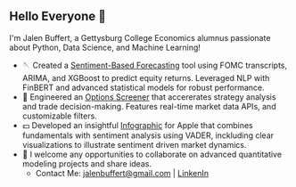 ## Hello Everyone 👋

I'm Jalen Buffert, a Gettysburg College Economics alumnus passionate about Python, Data Science, and Machine Learning!

- 🪡 Created a [Sentiment-Based Forecasting](https://github.com/Jalenbuff/Sentiment_Analysis) tool using FOMC transcripts, ARIMA, and XGBoost to predict equity returns. Leveraged NLP with FinBERT and advanced statistical models for robust performance.
- 📱 Engineered an [Options Screener](https://github.com/Jalenbuff/DCA-Screener.git) that accererates strategy analysis and trade decision-making. Features real-time market data APIs, and customizable filters.
- 💵 Developed an insightful [Infographic](https://github.com/Jalenbuff/Sentiment_infographic) for Apple that combines fundamentals with sentiment analysis using VADER, inckluding clear visualizations to illustrate sentiment driven market dynamics.
- 💬 I welcome any opportunities to collaborate on advanced quantitative modeling projects and share ideas.
  - Contact Me: jalenbuffert@gmail.com | [LinkenIn](https://www.linkedin.com/in/jalen-buffert/)
<!--
**Jalenbuff/jalenbuff** is a ✨ _special_ ✨ repository because its `README.md` (this file) appears on your GitHub profile.

Here are some ideas to get you started:

- 🔭 I’m currently working on ...
- 🌱 I’m currently learning ...
- 👯 I’m looking to collaborate on ...
- 🤔 I’m looking for help with ...
- 💬 Ask me about ...
- 📫 How to reach me: ...
- 😄 Pronouns: ...
- ⚡ Fun fact: ...
-->
